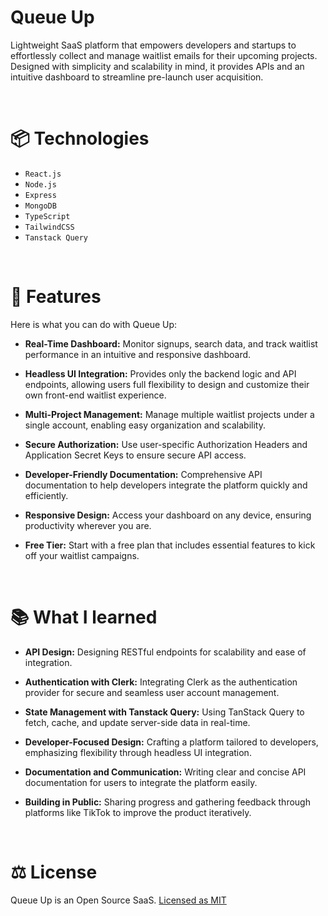 # Queue Up

Lightweight SaaS platform that empowers developers and startups to effortlessly collect and manage waitlist emails for their upcoming projects. Designed with simplicity and scalability in mind, it provides APIs and an intuitive dashboard to streamline pre-launch user acquisition.

<br />

# 📦 Technologies

-   `React.js`
-   `Node.js`
-   `Express`
-   `MongoDB`
-   `TypeScript`
-   `TailwindCSS`
-   `Tanstack Query`

<br />

# 🦄 Features

Here is what you can do with Queue Up:

-   **Real-Time Dashboard:** Monitor signups, search data, and track waitlist performance in an intuitive and responsive dashboard.

-   **Headless UI Integration:** Provides only the backend logic and API endpoints, allowing users full flexibility to design and customize their own front-end waitlist experience.

-   **Multi-Project Management:** Manage multiple waitlist projects under a single account, enabling easy organization and scalability.

-   **Secure Authorization:** Use user-specific Authorization Headers and Application Secret Keys to ensure secure API access.

-   **Developer-Friendly Documentation:** Comprehensive API documentation to help developers integrate the platform quickly and efficiently.

-   **Responsive Design:** Access your dashboard on any device, ensuring productivity wherever you are.

-   **Free Tier:** Start with a free plan that includes essential features to kick off your waitlist campaigns.

<br />

# 📚 What I learned

-   **API Design:** Designing RESTful endpoints for scalability and ease of integration.

-   **Authentication with Clerk:** Integrating Clerk as the authentication provider for secure and seamless user account management.

-   **State Management with Tanstack Query:** Using TanStack Query to fetch, cache, and update server-side data in real-time.

-   **Developer-Focused Design:** Crafting a platform tailored to developers, emphasizing flexibility through headless UI integration.

-   **Documentation and Communication:** Writing clear and concise API documentation for users to integrate the platform easily.

-   **Building in Public:** Sharing progress and gathering feedback through platforms like TikTok to improve the product iteratively.

<br />

# ⚖️ License

Queue Up is an Open Source SaaS. [Licensed as MIT](https://github.com/vishva-kalhara/queue-up/blob/master/LICENSE)
